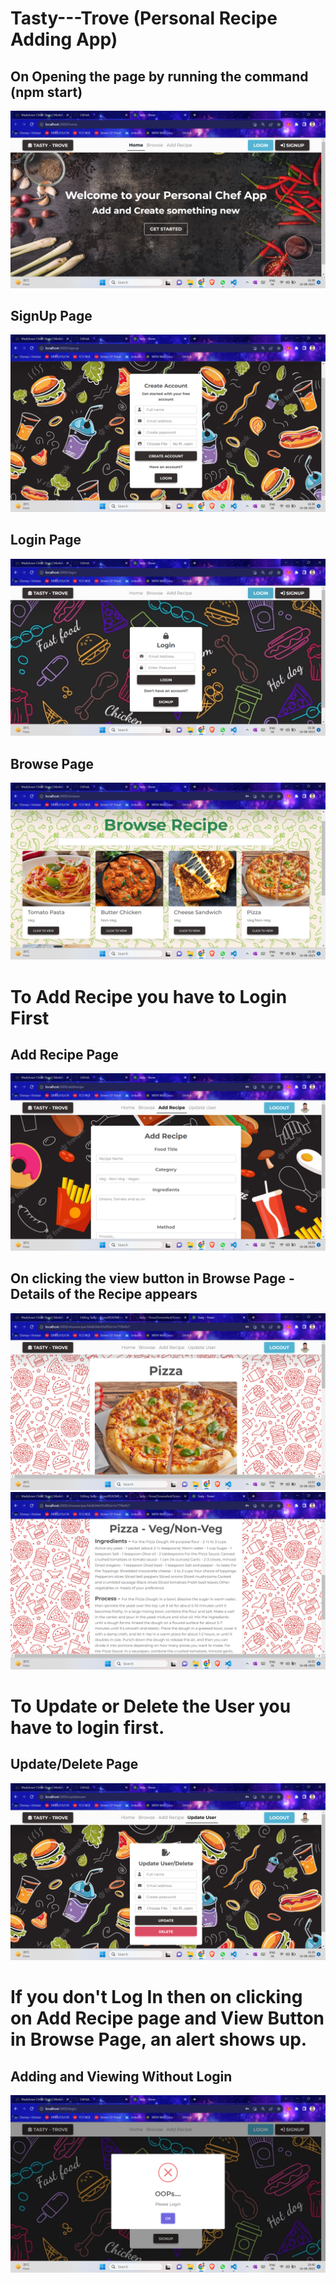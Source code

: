# Tasty---Trove (Personal Recipe Adding App)

## On Opening the page by running the command (npm start)
![](https://github.com/YashVMishra/Tasty---Trove/blob/master/Screenshot/Home.png?raw=true)

## SignUp Page
![](https://github.com/YashVMishra/Tasty---Trove/blob/master/Screenshot/SignUp.png?raw=true)

## Login Page
![](https://github.com/YashVMishra/Tasty---Trove/blob/master/Screenshot/Login.png?raw=true)

## Browse Page
![](https://github.com/YashVMishra/Tasty---Trove/blob/master/Screenshot/Browse.png?raw=true)

# To Add Recipe you have to Login First

## Add Recipe Page
![](https://github.com/YashVMishra/Tasty---Trove/blob/master/Screenshot/Add%20Recipe.png?raw=true)

## On clicking the view button in Browse Page - Details of the Recipe appears
![](https://github.com/YashVMishra/Tasty---Trove/blob/master/Screenshot/View%201.png?raw=true)
![](https://github.com/YashVMishra/Tasty---Trove/blob/master/Screenshot/View%202.png?raw=true)

# To Update or Delete the User you have to login first.

## Update/Delete Page
![](https://github.com/YashVMishra/Tasty---Trove/blob/master/Screenshot/Update-Delete%20Page.png?raw=true)

# If you don't Log In then on clicking on Add Recipe page and View Button in Browse Page, an alert shows up.

## Adding and Viewing Without Login
![](https://github.com/YashVMishra/Tasty---Trove/blob/master/Screenshot/Without%20Login.png?raw=true)
